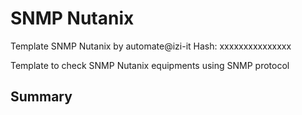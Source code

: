 # SNMP Nutanix
Template SNMP Nutanix by automate@izi-it
Hash: xxxxxxxxxxxxxxx

Template to check SNMP Nutanix equipments using SNMP protocol
## Summary
